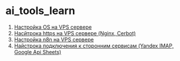 # ai_tools_learn
1. [Настройка OS на VPS сервере](https://github.com/Balashoffs/ai_tools_learn/blob/main/src/vps_setup.md)
2. [Насйтрока  https на VPS сервере (Nginx, Cerbot)](https://github.com/Balashoffs/ai_tools_learn/blob/main/src/setup_ssl.md)
3. [Настройка n8n на VPS сервере](https://github.com/Balashoffs/ai_tools_learn/blob/main/src/setup_n8n.md)
4. [Найстрока подключения к сторонним сервисам (Yandex IMAP, Google Api Sheets)](https://github.com/Balashoffs/ai_tools_learn/tree/main/src#:~:text=..-,setup_3party_api.md,-Create%20setup_3party_api.md)

